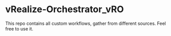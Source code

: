 # vRealize-Orchestrator_vRO
This repo contains all custom workflows, gather from different sources. Feel free to use it.
